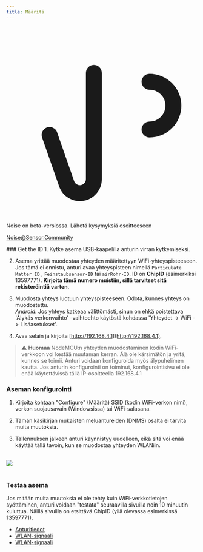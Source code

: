```yaml
---
title: Määritä
---
```


  <div class="max-w-screen-xl mx-auto pb-5">
      <div class="p-2 rounded-lg bg-indigo-100 shadow-lg sm:p-3">
      <div class="flex items-center">
            <span class="p-2 rounded-lg bg-indigo-500">
              <svg class="h-8 w-8 text-white" fill="none" viewBox="0 0 24 24" stroke="currentColor">
                <path stroke-linecap="round" stroke-linejoin="round" stroke-width="2" d="M11 5.882V19.24a1.76 1.76 0 01-3.417.592l-2.147-6.15M18 13a3 3 0 100-6M5. 436 13.683A4.001 4.001 0 017 6h1.832c4.1 0 7.625-1.234 9.168-3v14c-1.543-1.766-5.067-3-9.168-3H7a3.988 3.988 0 01-1.564-.317z" >
              <svg>
            <span>
        <div class="flex flex-wrap">
          <div class="flex-wrap flex">
            <p class="pt-1 text-indigo-700 font-medium">
                Noise on beta-versiossa. Lähetä kysymyksiä osoitteeseen<p>
          <a href="mailto:Noise@Sensor.Community" class="ml-1 font-medium underline text-white hover:text-amber-600">
                  Noise@Sensor.Community<a>
          <div>
           <div>
      <div>
    <div>
  <div>
  <div>
### Get the ID
1. Kytke asema USB-kaapelilla anturin virran kytkemiseksi.

2. Asema yrittää muodostaa yhteyden määritettyyn WiFi-yhteyspisteeseen. Jos tämä ei onnistu, anturi avaa yhteyspisteen nimellä `Particulate Matter ID` , `Feinstaubsensor-ID` tai `airRohr-ID`. ID on **ChipID** (esimerkiksi 13597771). **Kirjoita tämä numero muistiin, sillä tarvitset sitä rekisteröintiä varten**.

3. Muodosta yhteys luotuun yhteyspisteeseen. Odota, kunnes yhteys on muodostettu.<br>*Android*: Jos yhteys katkeaa välittömästi, sinun on ehkä poistettava 'Älykäs verkonvaihto' -vaihtoehto käytöstä kohdassa 'Yhteydet -> WiFi -> Lisäasetukset'.

4. Avaa selain ja kirjoita [http://192.168.4.1](http://192.168.4.1).

> ⚠️ **Huomaa** NodeMCU:n yhteyden muodostaminen kodin WiFi-verkkoon voi kestää muutaman kerran. Älä ole kärsimätön ja yritä, kunnes se toimii. Anturi voidaan konfiguroida myös älypuhelimen kautta. Jos anturin konfigurointi on toiminut, konfigurointisivu ei ole enää käytettävissä tällä IP-osoitteella 192.168.4.1

### Aseman konfigurointi
1. Kirjoita kohtaan "Configure" (Määritä) SSID (kodin WiFi-verkon nimi), verkon suojausavain (Windowsissa) tai WiFi-salasana.

2. Tämän käsikirjan mukaisten meluantureiden (DNMS) osalta ei tarvita muita muutoksia.

3. Tallennuksen jälkeen anturi käynnistyy uudelleen, eikä sitä voi enää käyttää tällä tavoin, kun se muodostaa yhteyden WLANiin.

<br>

<img src="../docs/airrohr_config_initial.jpg" loading="lazy"/>
<br>
<br>

### Testaa asema
Jos mitään muita muutoksia ei ole tehty kuin WiFi-verkkotietojen syöttäminen, anturi voidaan "testata" seuraavilla sivuilla noin 10 minuutin kuluttua. Näillä sivuilla on etsittävä ChipID (yllä olevassa esimerkissä 13597771).

 * [Anturitiedot](www.madavi.de/sensor/graph.php)
 * [WLAN-signaali](www.madavi.de/sensor/signal.php)
 * [WLAN-signaali](www.madavi.de/sensor/signal.php)



